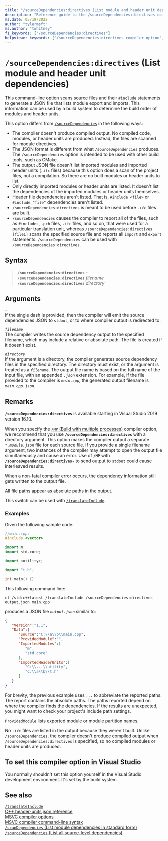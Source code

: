 ```yaml
---
title: "/sourceDependencies:directives (List module and header unit dependencies)"
description: "Reference guide to the /sourceDependencies:directives compiler option in Microsoft C++."
ms.date: 05/19/2022
author: "tylermsft"
ms.author: "twhitney"
f1_keywords: ["/sourceDependencies:directives"]
helpviewer_keywords: ["/sourceDependencies:directives compiler option", "/sourceDependencies:directives"]
---
```

# `/sourceDependencies:directives` (List module and header unit dependencies)

This command-line option scans source files and their `#include` statements to generate a JSON file that lists module export and imports. This information can be used by a build system to determine the build order of modules and header units.

This option differs from [`/sourceDependencies`](sourcedependencies.md) in the following ways:

- The compiler doesn't produce compiled output. No compiled code, modules, or header units are produced. Instead, the files are scanned for module directives.
- The JSON format is different from what `/sourceDependencies` produces. The `/sourceDependencies` option is intended to be used with other build tools, such as CMake.
- The output JSON file doesn't list imported modules and imported header units (*`.ifc`* files) because this option does a scan of the project files, not a compilation. So there are no built modules or header units to list.
- Only directly imported modules or header units are listed. It doesn't list the dependencies of the imported modules or header units themselves.
- Header file dependencies aren't listed. That is, `#include <file>` or `#include "file"` dependencies aren't listed.
- `/sourceDependencies:directives` is meant to be used before *`.ifc`* files are built.
- `/sourceDependencies` causes the compiler to report all of the files, such as `#includes`, `.pch` files, `.ifc` files, and so on, that were used for a particular translation unit, whereas `/sourceDependencies:directives [file1]` scans the specified source file and reports all `import` and `export` statements. `/sourceDependencies` can be used with `/sourceDependencies:directives`.

## Syntax

> **`/sourceDependencies:directives`** -\
> **`/sourceDependencies:directives`** *filename*\
> **`/sourceDependencies:directives`** *directory*

## Arguments

*`-`*\
If the single dash is provided, then the compiler will emit the source dependencies JSON to `stdout`, or to where compiler output is redirected to.

*`filename`*\
The compiler writes the source dependency output to the specified filename, which may include a relative or absolute path. The file is created if it doesn't exist.

*`directory`*\
If the argument is a directory, the compiler generates source dependency files in the specified directory. The directory must exist, or the argument is treated as a *`filename`*. The output file name is based on the full name of the input file, with an appended *`.json`* extension. For example, if the file provided to the compiler is *`main.cpp`*, the generated output filename is *`main.cpp.json`*.

## Remarks

**`/sourceDependencies:directives`** is available starting in Visual Studio 2019 version 16.10.

When you specify the [`/MP` (Build with multiple processes)](mp-build-with-multiple-processes.md) compiler option, we recommend that you use **`/sourceDependencies:directives`** with a directory argument. This option makes the compiler output a separate *`*.module.json`* file for each source file. If you provide a single filename argument, two instances of the compiler may attempt to open the output file simultaneously and cause an error. Use of **`/MP`** with **`/sourceDependencies:directives-`** to send output to `stdout` could cause interleaved results.

When a non-fatal compiler error occurs, the dependency information still gets written to the output file.

All file paths appear as absolute paths in the output.

This switch can be used with [`/translateInclude`](translateinclude.md).

### Examples

Given the following sample code:

```cpp
//main.cpp:
#include <vector>

import m;
import std.core;

import <utility>;

import "t.h";

int main() {}
```

This following command line:

`cl /std:c++latest /translateInclude /sourceDependencies:directives output.json main.cpp`

produces a JSON file *`output.json`* similar to:

```JSON
{
   "Version":"1.1",
   "Data":{
      "Source":"C:\\a\\b\\main.cpp",
      "ProvidedModule":"",
      "ImportedModules":[
         "m",
         "std.core"
      ],
      "ImportedHeaderUnits":[
         "C:\\...\\utility",
         "C:\\a\\b\\t.h"
      ]
   }
}
```

For brevity, the previous example uses `...` to abbreviate the reported paths. The report contains the absolute paths. The paths reported depend on where the compiler finds the dependencies. If the results are unexpected, you might want to check your project's include path settings.

`ProvidedModule` lists exported module or module partition names.

No *`.ifc`* files are listed in the output because they weren't built. Unlike `/sourceDependencies`, the compiler doesn't produce compiled output when `/sourceDependencies:directives` is specified, so no compiled modules or header units are produced.

## To set this compiler option in Visual Studio

You normally shouldn't set this option yourself in the Visual Studio development environment. It's set by the build system.

## See also

[`/translateInclude`](translateinclude.md)\
[C++ header-units.json reference](header-unit-json-reference.md)\
[MSVC compiler options](compiler-options.md)\
[MSVC compiler command-line syntax](compiler-command-line-syntax.md)\
[`/scanDependencies` (List module dependencies in standard form)](scandependencies.md)\
[`/sourceDependencies` (List all source-level dependencies)](sourcedependencies.md)
